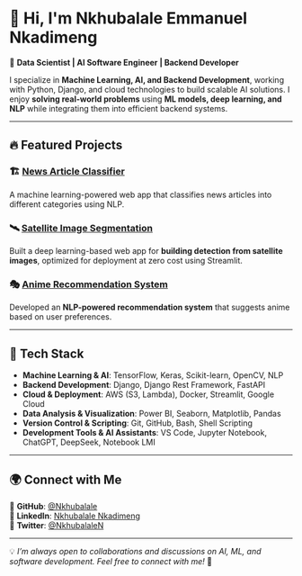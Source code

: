 # 👋 Hi, I'm Nkhubalale Emmanuel Nkadimeng  

🚀 **Data Scientist | AI Software Engineer | Backend Developer**  

I specialize in **Machine Learning, AI, and Backend Development**, working with Python, Django, and cloud technologies to build scalable AI solutions. I enjoy **solving real-world problems** using **ML models, deep learning, and NLP** while integrating them into efficient backend systems.  

---

## 🔥 Featured Projects  

### 🏗️ **[News Article Classifier](https://nkhubalale-streamlit-base-app-oroz4n.streamlit.app/)**
A machine learning-powered web app that classifies news articles into different categories using NLP.  

### 🛰️ **[Satellite Image Segmentation](https://nkhubalale-streamlit-image-segmentation-base-app-4x6icf.streamlit.app/)**
Built a deep learning-based web app for **building detection from satellite images**, optimized for deployment at zero cost using Streamlit.  

### 🎭 **[Anime Recommendation System](https://nkhubalale-recommendation-system-app-iz0vxz.streamlit.app/)**
Developed an **NLP-powered recommendation system** that suggests anime based on user preferences.  

---

## 🔧 Tech Stack  

- **Machine Learning & AI**: TensorFlow, Keras, Scikit-learn, OpenCV, NLP  
- **Backend Development**: Django, Django Rest Framework, FastAPI  
- **Cloud & Deployment**: AWS (S3, Lambda), Docker, Streamlit, Google Cloud  
- **Data Analysis & Visualization**: Power BI, Seaborn, Matplotlib, Pandas  
- **Version Control & Scripting**: Git, GitHub, Bash, Shell Scripting  
- **Development Tools & AI Assistants**: VS Code, Jupyter Notebook, ChatGPT, DeepSeek, Notebook LMI  

---

## 🌍 Connect with Me  

📌 **GitHub**: [@Nkhubalale](https://github.com/Nkhubalale)  
📌 **LinkedIn**: [Nkhubalale Nkadimeng](https://linkedin.com/in/Nkhubalale)  
📌 **Twitter**: [@NkhubalaleN](https://x.com/NkhubalaleN)  

---

💡 *I’m always open to collaborations and discussions on AI, ML, and software development. Feel free to connect with me!* 🚀
